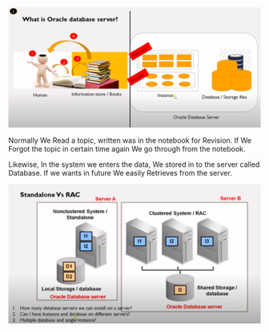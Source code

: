 <img src="img/Oracle-Database-Server.png"><br>
<p>Normally We Read a topic, written was in the notebook for Revision. If We Forgot the topic in certain time again We go through from the notebook.</p>
<p>Likewise, In the system we enters the data, We stored in to the server called Database. If we wants in future We easily Retrieves from the server.</p>
<img src="img/standalone-vs-rac.png"><br>